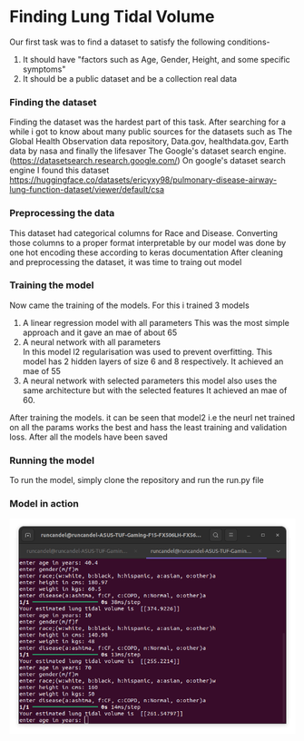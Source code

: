 # Finding Lung Tidal Volume

Our first task was to find a dataset to satisfy the following conditions-
1. It should have "factors such as Age, Gender, Height, and some specific symptoms"
2. It should be a public dataset and be a collection real data

### Finding the dataset

Finding the dataset was the hardest part of this task.
After searching for a while i got to know about many public sources for the datasets such as The Global Health Observation data repository, Data.gov, healthdata.gov, Earth data by nasa and finally the lifesaver The Google's dataset search engine. (https://datasetsearch.research.google.com/)
On google's dataset search engine I found this dataset https://huggingface.co/datasets/ericyxy98/pulmonary-disease-airway-lung-function-dataset/viewer/default/csa

### Preprocessing the data
This dataset had categorical columns for Race and Disease.
Converting those columns to a proper format interpretable by our model was done by one hot encoding these according to keras documentation
After cleaning and preprocessing the dataset, it was time to traing out model


### Training the model

Now came the training of the models. For this i trained 3 models 
1. A linear regression model with all parameters 
    This was the most simple approach and it gave an mae of about 65 
2. A neural network with all parameters  
    In this model l2 regularisation was used to prevent overfitting.
    This model has 2 hidden layers of size 6 and 8 respectively.
    It achieved an mae of 55
4. A neural network with selected parameters
    this model also uses the same architecture but with the selected features
    It achieved an mae of 60.

After training the models. it can be seen that model2 i.e the neurl net trained on all the params works the best and hass the least training and validation loss.
After all the models have been saved

### Running the model
To run the model, simply clone the repository and run the run.py file

### Model in action
![img](https://github.com/anirudh802/Lung_Capacity_estimation/blob/main/Screenshot%20from%202024-05-23%2018-59-32.png)
